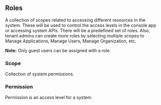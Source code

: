## Roles
A collection of scopes related to accessing different resources in the system. These will be used to control the access levels in the console app or accessing system APIs. There will be a predefined set of roles. Also, tenant admins can create more roles by selecting multiple scopes to Manage Applications, Manage Users, Manage Organization, etc. 

**Note:** Only guest users can be assigned with a role.

### Scope
Collection of system permissions.

### Permission
Permission is an access level for a system.
